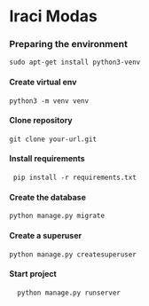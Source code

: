 # Iraci Modas

### Preparing the environment

```
sudo apt-get install python3-venv
```

#### Create virtual env

```
python3 -m venv venv
```

#### Clone repository

```
git clone your-url.git
```

#### Install requirements

```
 pip install -r requirements.txt
```

#### Create the database

```
python manage.py migrate
```

#### Create a superuser

```
python manage.py createsuperuser
```

#### Start project

```
  python manage.py runserver
```

